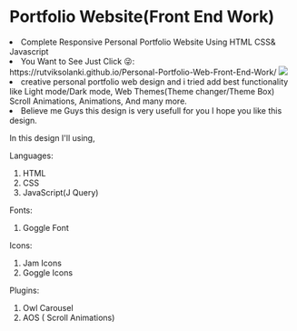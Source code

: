 # Portfolio Website(Front End Work)
<li>Complete Responsive Personal Portfolio Website Using HTML CSS&amp; Javascript</li> 
<li>You Want to See Just Click 😜: </li>
https://rutviksolanki.github.io/Personal-Portfolio-Web-Front-End-Work/
<img src="https://user-images.githubusercontent.com/86197517/188397067-242e410c-612b-46e9-bc31-f8af068d6f73.jpg">

<li>creative personal portfolio web design and i tried add best functionality like Light mode/Dark mode, 
Web Themes(Theme changer/Theme Box) Scroll Animations, Animations, And many more.</li> 

<li>Believe me Guys this design is very usefull for you I hope you like this design.</li> 

In this design I'll using, 

Languages: 
  <ol>
    <li>HTML</li>
    <li>CSS</li>
    <li>JavaScript(J Query)</li>
  </ol> 

Fonts:
  
  <ol>
    <li>Goggle Font</li>
  </ol> 

Icons:
  <ol>
    <li>Jam Icons</li>
    <li>Goggle Icons</li>
  </ol> 
 
Plugins:
  
  <ol>
    <li>Owl Carousel</li>
    <li>AOS ( Scroll Animations)</li>
  </ol> 
